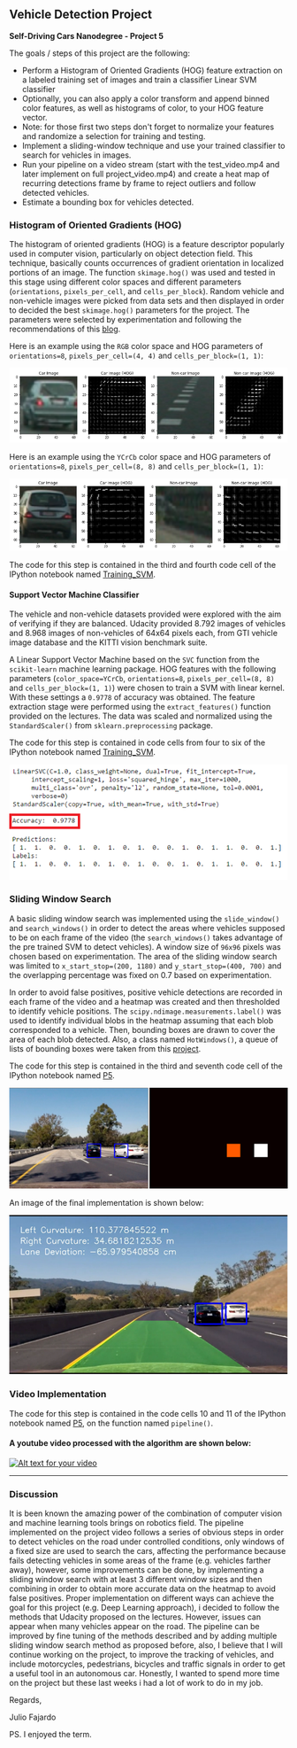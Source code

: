 ## Vehicle Detection Project

**Self-Driving Cars Nanodegree - Project 5**

The goals / steps of this project are the following:

* Perform a Histogram of Oriented Gradients (HOG) feature extraction on a labeled training set of images and train a classifier Linear SVM classifier
* Optionally, you can also apply a color transform and append binned color features, as well as histograms of color, to your HOG feature vector. 
* Note: for those first two steps don't forget to normalize your features and randomize a selection for training and testing.
* Implement a sliding-window technique and use your trained classifier to search for vehicles in images.
* Run your pipeline on a video stream (start with the test_video.mp4 and later implement on full project_video.mp4) and create a heat map of recurring detections frame by frame to reject outliers and follow detected vehicles.
* Estimate a bounding box for vehicles detected.

[//]: # (Image References)
[image1]: ./output_images/HOG.png
[image2]: ./output_images/HOG2.png
[image3]: ./output_images/SVM.png
[image4]: ./output_images/test3.png
[image5]: ./output_images/Final.png
[image6]: ./examples/labels_map.png
[image7]: ./examples/output_bboxes.png


### Histogram of Oriented Gradients (HOG)
The histogram of oriented gradients (HOG) is a feature descriptor popularly used in computer vision, particularly on object detection field. This technique, basically counts occurrences of gradient orientation in localized portions of an image. The function `skimage.hog()` was used and tested in this stage using different color spaces and different parameters (`orientations`, `pixels_per_cell`, and `cells_per_block`).  Random vehicle and non-vehicle images were picked from data sets and then displayed in order to decided the best `skimage.hog()`  parameters for the project. The parameters were selected by experimentation and following the recommendations of this [blog](https://chatbotslife.com/vehicle-detection-and-tracking-using-computer-vision-baea4df65906#.ew12hhpj9).

Here is an example using the `RGB` color space and HOG parameters of `orientations=8`, `pixels_per_cell=(4, 4)` and `cells_per_block=(1, 1)`:

![alt text][image1]

Here is an example using the `YCrCb` color space and HOG parameters of `orientations=8`, `pixels_per_cell=(8, 8)` and `cells_per_block=(1, 1)`:

![alt text][image2]

The code for this step is contained in the third and fourth code cell of the IPython notebook named [Training_SVM](Training_SVM.ipynb). 


#### Support Vector Machine Classifier

The vehicle and non-vehicle datasets provided were explored with the aim of verifying if they are balanced. Udacity provided 8.792 images of vehicles and 8.968 images of non-vehicles of 64x64 pixels each, from  GTI vehicle image database and the KITTI vision benchmark suite.  

A Linear Support Vector Machine based on the `SVC` function from the `scikit-learn` machine learning package. HOG features with the following parameters (`color_space=YCrCb`, `orientations=8`, `pixels_per_cell=(8, 8)` and `cells_per_block=(1, 1)`) were chosen to train a SVM with linear kernel. With these settings a `0.9778` of accuracy was obtained. The feature extraction stage were performed using the `extract_features()` function provided on the lectures. The data was scaled and normalized using the `StandardScaler()` from `sklearn.preprocessing` package.  

The code for this step is contained in code cells from four to six of the IPython notebook named [Training_SVM](Training_SVM.ipynb). 

![alt text][image3]

### Sliding Window Search

A basic sliding window search was implemented using the `slide_window()` and `search_windows()` in order to detect the areas where vehicles supposed to be on each frame of the video (the `search_windows()` takes advantage of the pre trained SVM to detect vehicles). A window size of `96x96` pixels was chosen based on experimentation. The area of the sliding window search was limited to `x_start_stop=(200, 1180)` and `y_start_stop=(400, 700)` and the overlapping percentage was fixed on 0.7 based on experimentation. 

In order to avoid false positives, positive vehicle detections are recorded in each frame of the video and a heatmap was created and then thresholded to identify vehicle positions.  The `scipy.ndimage.measurements.label()` was used to identify individual blobs in the heatmap assuming that each blob corresponded to a vehicle.  Then, bounding boxes are drawn to cover the area of each blob detected. Also, a class named `HotWindows()`, a queue of lists of bounding boxes were taken from this [project](https://github.com/georgesung/vehicle_detection_hog_svm/blob/master/HotWindows.py).

The code for this step is contained in the third and seventh code cell of the IPython notebook named [P5](P5.ipynb). 

![alt text][image4]

An image of the final implementation is shown below:

![alt text][image5]

### Video Implementation
The code for this step is contained in the code cells 10 and 11 of the IPython notebook named [P5](P5.ipynb), on the function named `pipeline()`. 

#### A youtube video processed with the algorithm are shown below:

[![Alt text for your video](https://img.youtube.com/vi/SJmWCHr21C8/0.jpg)](https://www.youtube.com/watch?v=Y30C_FkGIHs)

---

### Discussion

It is been known the amazing power of the combination of computer vision and machine learning tools brings on robotics field. The pipeline implemented on the project video follows a series of obvious steps in order to detect vehicles on the road under controlled conditions, only windows of a fixed size are used to search the cars, affecting the performance because fails  detecting vehicles in some areas of the frame (e.g. vehicles farther away), however, some improvements can be done, by implementing a sliding window search with at least 3 different window sizes and then combining in order to obtain more accurate data on the heatmap to avoid false positives.  Proper implementation on different ways can achieve the goal for this project (e.g. Deep Learning approach), i decided to follow the methods that Udacity proposed on the lectures. However, issues can appear when many vehicles appear on the road. The pipeline can be improved by fine tuning of the methods described and by adding multiple sliding window search method as proposed before, also, I believe that I will continue working on the project, to improve the tracking of vehicles, and include motorcycles, pedestrians, bicycles and traffic signals in order to get a useful tool in an autonomous car. Honestly, I wanted to spend more time on the project but these last weeks i had a lot of work to do in my job. 

Regards,

Julio Fajardo

PS. I enjoyed the term.
